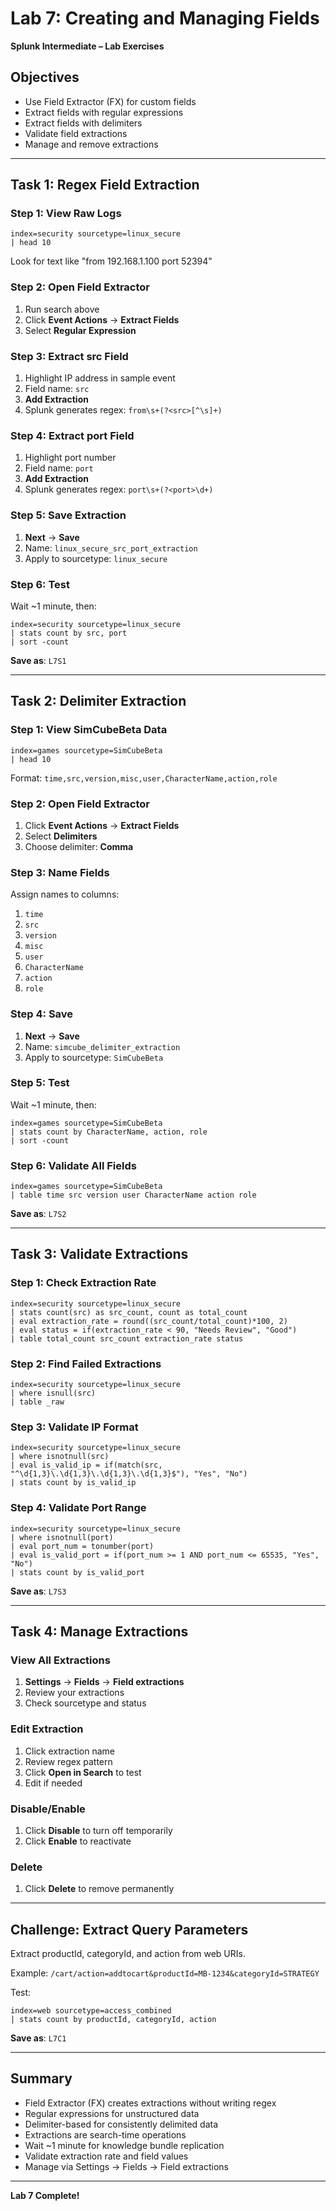 # Lab 7: Creating and Managing Fields

**Splunk Intermediate – Lab Exercises**

## Objectives

- Use Field Extractor (FX) for custom fields
- Extract fields with regular expressions
- Extract fields with delimiters
- Validate field extractions
- Manage and remove extractions

---

## Task 1: Regex Field Extraction

### Step 1: View Raw Logs

```spl
index=security sourcetype=linux_secure
| head 10
```

Look for text like "from 192.168.1.100 port 52394"

### Step 2: Open Field Extractor

1. Run search above
2. Click **Event Actions** → **Extract Fields**
3. Select **Regular Expression**

### Step 3: Extract src Field

1. Highlight IP address in sample event
2. Field name: `src`
3. **Add Extraction**
4. Splunk generates regex: `from\s+(?<src>[^\s]+)`

### Step 4: Extract port Field

1. Highlight port number
2. Field name: `port`
3. **Add Extraction**
4. Splunk generates regex: `port\s+(?<port>\d+)`

### Step 5: Save Extraction

1. **Next** → **Save**
2. Name: `linux_secure_src_port_extraction`
3. Apply to sourcetype: `linux_secure`

### Step 6: Test

Wait ~1 minute, then:

```spl
index=security sourcetype=linux_secure
| stats count by src, port
| sort -count
```

**Save as**: `L7S1`

---

## Task 2: Delimiter Extraction

### Step 1: View SimCubeBeta Data

```spl
index=games sourcetype=SimCubeBeta
| head 10
```

Format: `time,src,version,misc,user,CharacterName,action,role`

### Step 2: Open Field Extractor

1. Click **Event Actions** → **Extract Fields**
2. Select **Delimiters**
3. Choose delimiter: **Comma**

### Step 3: Name Fields

Assign names to columns:
1. `time`
2. `src`
3. `version`
4. `misc`
5. `user`
6. `CharacterName`
7. `action`
8. `role`

### Step 4: Save

1. **Next** → **Save**
2. Name: `simcube_delimiter_extraction`
3. Apply to sourcetype: `SimCubeBeta`

### Step 5: Test

Wait ~1 minute, then:

```spl
index=games sourcetype=SimCubeBeta
| stats count by CharacterName, action, role
| sort -count
```

### Step 6: Validate All Fields

```spl
index=games sourcetype=SimCubeBeta
| table time src version user CharacterName action role
```

**Save as**: `L7S2`

---

## Task 3: Validate Extractions

### Step 1: Check Extraction Rate

```spl
index=security sourcetype=linux_secure
| stats count(src) as src_count, count as total_count
| eval extraction_rate = round((src_count/total_count)*100, 2)
| eval status = if(extraction_rate < 90, "Needs Review", "Good")
| table total_count src_count extraction_rate status
```

### Step 2: Find Failed Extractions

```spl
index=security sourcetype=linux_secure
| where isnull(src)
| table _raw
```

### Step 3: Validate IP Format

```spl
index=security sourcetype=linux_secure
| where isnotnull(src)
| eval is_valid_ip = if(match(src, "^\d{1,3}\.\d{1,3}\.\d{1,3}\.\d{1,3}$"), "Yes", "No")
| stats count by is_valid_ip
```

### Step 4: Validate Port Range

```spl
index=security sourcetype=linux_secure
| where isnotnull(port)
| eval port_num = tonumber(port)
| eval is_valid_port = if(port_num >= 1 AND port_num <= 65535, "Yes", "No")
| stats count by is_valid_port
```

**Save as**: `L7S3`

---

## Task 4: Manage Extractions

### View All Extractions

1. **Settings** → **Fields** → **Field extractions**
2. Review your extractions
3. Check sourcetype and status

### Edit Extraction

1. Click extraction name
2. Review regex pattern
3. Click **Open in Search** to test
4. Edit if needed

### Disable/Enable

1. Click **Disable** to turn off temporarily
2. Click **Enable** to reactivate

### Delete

1. Click **Delete** to remove permanently

---

## Challenge: Extract Query Parameters

Extract productId, categoryId, and action from web URIs.

Example: `/cart/action=addtocart&productId=MB-1234&categoryId=STRATEGY`

Test:
```spl
index=web sourcetype=access_combined
| stats count by productId, categoryId, action
```

**Save as**: `L7C1`

---

## Summary

- Field Extractor (FX) creates extractions without writing regex
- Regular expressions for unstructured data
- Delimiter-based for consistently delimited data
- Extractions are search-time operations
- Wait ~1 minute for knowledge bundle replication
- Validate extraction rate and field values
- Manage via Settings → Fields → Field extractions

---

**Lab 7 Complete!**
